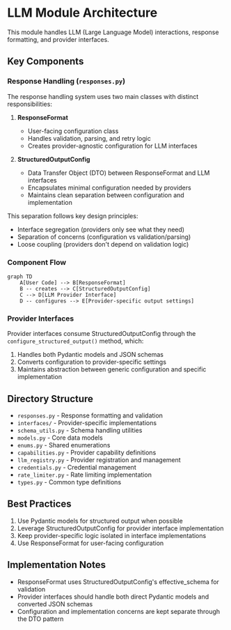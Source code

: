 # LLM Module Architecture

This module handles LLM (Large Language Model) interactions, response formatting, and provider interfaces.

## Key Components

### Response Handling (`responses.py`)

The response handling system uses two main classes with distinct responsibilities:

1. **ResponseFormat**
   - User-facing configuration class
   - Handles validation, parsing, and retry logic
   - Creates provider-agnostic configuration for LLM interfaces

2. **StructuredOutputConfig**
   - Data Transfer Object (DTO) between ResponseFormat and LLM interfaces
   - Encapsulates minimal configuration needed by providers
   - Maintains clean separation between configuration and implementation

This separation follows key design principles:
- Interface segregation (providers only see what they need)
- Separation of concerns (configuration vs validation/parsing)
- Loose coupling (providers don't depend on validation logic)

### Component Flow

```mermaid
graph TD
    A[User Code] --> B[ResponseFormat]
    B -- creates --> C[StructuredOutputConfig]
    C --> D[LLM Provider Interface]
    D -- configures --> E[Provider-specific output settings]
```

### Provider Interfaces

Provider interfaces consume StructuredOutputConfig through the `configure_structured_output()` method, which:
1. Handles both Pydantic models and JSON schemas
2. Converts configuration to provider-specific settings
3. Maintains abstraction between generic configuration and specific implementation

## Directory Structure

- `responses.py` - Response formatting and validation
- `interfaces/` - Provider-specific implementations
- `schema_utils.py` - Schema handling utilities
- `models.py` - Core data models
- `enums.py` - Shared enumerations
- `capabilities.py` - Provider capability definitions
- `llm_registry.py` - Provider registration and management
- `credentials.py` - Credential management
- `rate_limiter.py` - Rate limiting implementation
- `types.py` - Common type definitions

## Best Practices

1. Use Pydantic models for structured output when possible
2. Leverage StructuredOutputConfig for provider interface implementation
3. Keep provider-specific logic isolated in interface implementations
4. Use ResponseFormat for user-facing configuration

## Implementation Notes

- ResponseFormat uses StructuredOutputConfig's effective_schema for validation
- Provider interfaces should handle both direct Pydantic models and converted JSON schemas
- Configuration and implementation concerns are kept separate through the DTO pattern
